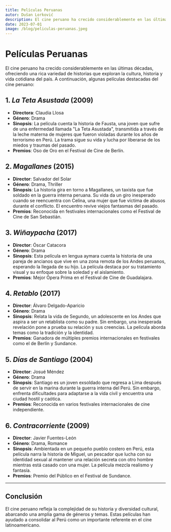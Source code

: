 ```yaml
---
title: Películas Peruanas
autor: Dušan Lorković
description: El cine peruano ha crecido considerablemente en las últimas décadas, ofreciendo una rica variedad de historias que exploran la cultura, historia y vida cotidiana del país.
date: 2023-07-01
image: /blog/peliculas-peruanas.jpeg
---
```


# Películas Peruanas

El cine peruano ha crecido considerablemente en las últimas décadas, ofreciendo una rica variedad de historias que exploran la cultura, historia y vida cotidiana del país. A continuación, algunas películas destacadas del cine peruano:

## 1. _La Teta Asustada_ (2009)

- **Directora**: Claudia Llosa
- **Género**: Drama
- **Sinopsis**: La película cuenta la historia de Fausta, una joven que sufre de una enfermedad llamada "La Teta Asustada", transmitida a través de la leche materna de mujeres que fueron violadas durante los años de terrorismo en Perú. La trama sigue su vida y lucha por liberarse de los miedos y traumas del pasado.
- **Premios**: Oso de Oro en el Festival de Cine de Berlín.

## 2. _Magallanes_ (2015)

- **Director**: Salvador del Solar
- **Género**: Drama, Thriller
- **Sinopsis**: La historia gira en torno a Magallanes, un taxista que fue soldado en la guerra interna peruana. Su vida da un giro inesperado cuando se reencuentra con Celina, una mujer que fue víctima de abusos durante el conflicto. El encuentro revive viejos fantasmas del pasado.
- **Premios**: Reconocida en festivales internacionales como el Festival de Cine de San Sebastián.

## 3. _Wiñaypacha_ (2017)

- **Director**: Óscar Catacora
- **Género**: Drama
- **Sinopsis**: Esta película en lengua aymara cuenta la historia de una pareja de ancianos que vive en una zona remota de los Andes peruanos, esperando la llegada de su hijo. La película destaca por su tratamiento visual y su enfoque sobre la soledad y el aislamiento.
- **Premios**: Mejor Ópera Prima en el Festival de Cine de Guadalajara.

## 4. _Retablo_ (2017)

- **Director**: Álvaro Delgado-Aparicio
- **Género**: Drama
- **Sinopsis**: Relata la vida de Segundo, un adolescente en los Andes que aspira a ser un retablista como su padre. Sin embargo, una inesperada revelación pone a prueba su relación y sus creencias. La película aborda temas como la tradición y la identidad.
- **Premios**: Ganadora de múltiples premios internacionales en festivales como el de Berlín y Sundance.

## 5. _Días de Santiago_ (2004)

- **Director**: Josué Méndez
- **Género**: Drama
- **Sinopsis**: Santiago es un joven exsoldado que regresa a Lima después de servir en la marina durante la guerra interna del Perú. Sin embargo, enfrenta dificultades para adaptarse a la vida civil y encuentra una ciudad hostil y caótica.
- **Premios**: Reconocida en varios festivales internacionales de cine independiente.

## 6. _Contracorriente_ (2009)

- **Director**: Javier Fuentes-León
- **Género**: Drama, Romance
- **Sinopsis**: Ambientada en un pequeño pueblo costero en Perú, esta película narra la historia de Miguel, un pescador que lucha con su identidad sexual al mantener una relación secreta con otro hombre mientras está casado con una mujer. La película mezcla realismo y fantasía.
- **Premios**: Premio del Público en el Festival de Sundance.

---

## Conclusión

El cine peruano refleja la complejidad de su historia y diversidad cultural, abarcando una amplia gama de géneros y temas. Estas películas han ayudado a consolidar al Perú como un importante referente en el cine latinoamericano.
